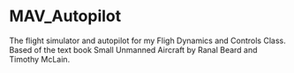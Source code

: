 # MAV_Autopilot
The flight simulator and autopilot for my Fligh Dynamics and Controls Class. Based of the text book Small Unmanned Aircraft by Ranal Beard and Timothy McLain.
